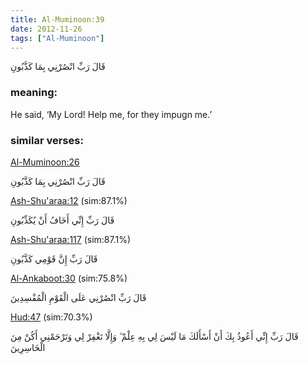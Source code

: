 ```yaml
---
title: Al-Muminoon:39
date: 2012-11-26
tags: ["Al-Muminoon"]
---
```

قَالَ رَبِّ انْصُرْنِي بِمَا كَذَّبُونِ
### meaning: 
He said, ‘My Lord! Help me, for they impugn me.’
### similar verses: 

[Al-Muminoon:26](/23/26)

قَالَ رَبِّ انْصُرْنِي بِمَا كَذَّبُونِ

[Ash-Shu'araa:12](/26/12) (sim:87.1%)

قَالَ رَبِّ إِنِّي أَخَافُ أَنْ يُكَذِّبُونِ

[Ash-Shu'araa:117](/26/117) (sim:87.1%)

قَالَ رَبِّ إِنَّ قَوْمِي كَذَّبُونِ

[Al-Ankaboot:30](/29/30) (sim:75.8%)

قَالَ رَبِّ انْصُرْنِي عَلَى الْقَوْمِ الْمُفْسِدِينَ

[Hud:47](/11/47) (sim:70.3%)

قَالَ رَبِّ إِنِّي أَعُوذُ بِكَ أَنْ أَسْأَلَكَ مَا لَيْسَ لِي بِهِ عِلْمٌ ۖ وَإِلَّا تَغْفِرْ لِي وَتَرْحَمْنِي أَكُنْ مِنَ الْخَاسِرِينَ
